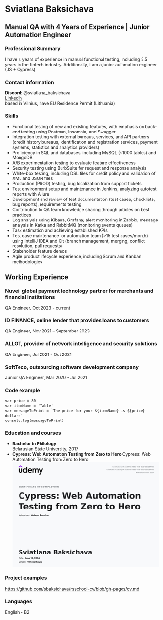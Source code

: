 # Sviatlana Baksichava
## Manual QA with 4 Years of Experience | Junior Automation Engineer
### Professional Summary
I have 4 years of experience in manual functional testing, including 2.5 years in the fintech industry. Additionally, I am a junior automation engineer (JS + Cypress)

### Contact information
**Discord**: @sviatlana_baksichava<br>
[Linkedin](https://www.linkedin.com/in/sviatlanabaksichava)<br>
based in Vilnius, have EU Residence Permit (Lithuania)<br>

### Skills
- Functional testing of new and existing features, with emphasis on back-end testing using Postman, Insomnia, and Swagger 
- Integration testing with external bureaus, services, and API partners (credit history bureaus, identification and registration services, payment systems, statistics and analytics providers)
- Proficiency in SQL and databases, including MySQL (~1000 tables) and MongoDB 
- A/B experimentation testing to evaluate feature effectiveness 
- Security testing using BurbSuite for request and response analysis 
- White-box testing, including DSL files for credit policy and validation of XML and JSON files 
- Production (PROD) testing, bug localization from support tickets 
- Test environment setup and maintenance in Jenkins, analyzing autotest reports with Allure 
- Development and review of test documentation (test cases, checklists, bug reports), requirements testing 
- Contribution to QA team knowledge sharing through articles on best practices 
- Log analysis using Kibana, Grafana; alert monitoring in Zabbix; message analysis in Kafka and RabbitMQ (monitoring events queues) 
- Task estimation and achieving established KPIs 
- Test case maintenance for automation team (>15 test cases/month) using IntelliJ IDEA and Git (branch management, merging, conflict resolution, pull requests) 
- Stakeholder feature demos 
- Agile product lifecycle experience, including Scrum and Kanban methodologies 

## Working Experience
### Nuvei, global payment technology partner for merchants and financial institutions
QA Engineer, Oct 2023 - current  
### ID FINANCE, online lender that provides loans to customers
QA Engineer, Nov 2021 – September 2023
### ALLOT, provider of network intelligence and security solutions
QA Engineer, Jul 2021 - Oct 2021
### SoftTeco, outsourcing software development company
Junior QA Engineer, Mar 2020 - Jul 2021

### Code example
```
var price = 80
var itemName = 'Table'
var messageToPrint = `The price for your ${itemName} is ${price} dollars`
console.log(messageToPrint)
```
### Education and courses
- **Bachelor in Philology**  
Belarusian State University, 2017
- **Cypress: Web Automation Testing from Zero to Hero**
Cypress: Web Automation Testing from Zero to Hero
![](sertificate.PNG)

### Project examples
https://github.com/sbaksichava/rsschool-cv/blob/gh-pages/cv.md

### Languages
English - B2

